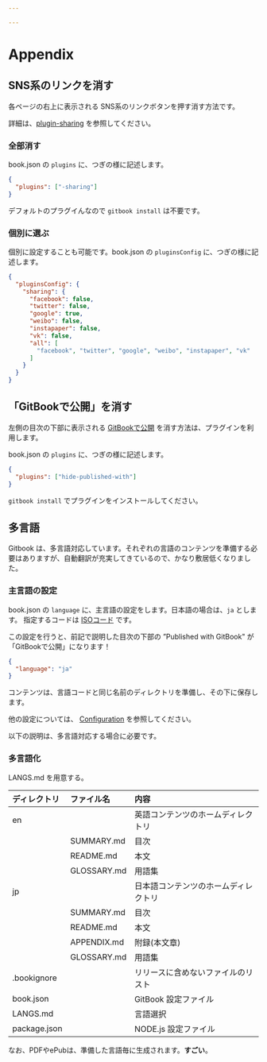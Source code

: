 ```yaml
---

---
```

# Appendix

## SNS系のリンクを消す
各ページの右上に表示される SNS系のリンクボタンを押す消す方法です。

詳細は、[plugin-sharing](https://github.com/GitbookIO/plugin-sharing) を参照してください。

### 全部消す
book.json の `plugins` に、つぎの様に記述します。

```json
{
  "plugins": ["-sharing"]
}
```

デフォルトのプラグイんなので `gitbook install` は不要です。

### 個別に選ぶ
個別に設定することも可能です。book.json の `pluginsConfig` に、つぎの様に記述します。

```json
{
  "pluginsConfig": {
    "sharing": {
      "facebook": false,
      "twitter": false,
      "google": true,
      "weibo": false,
      "instapaper": false,
      "vk": false,
      "all": [
        "facebook", "twitter", "google", "weibo", "instapaper", "vk"
      ]
    }
  }
}
```

## 「GitBookで公開」を消す
左側の目次の下部に表示される [GitBookで公開](https://www.gitbook.com/) を消す方法は、プラグインを利用します。

book.json の `plugins` に、つぎの様に記述します。

```json
{
  "plugins": ["hide-published-with"]
}
```

`gitbook install` でプラグインをインストールしてください。

## 多言語
Gitbook は、多言語対応しています。それぞれの言語のコンテンツを準備する必要はありますが、自動翻訳が充実してきているので、かなり敷居低くなりました。

### 主言語の設定
book.json の `language` に、主言語の設定をします。日本語の場合は、`ja` とします。
指定するコードは [ISOコード](https://en.wikipedia.org/wiki/List_of_ISO_639-1_codes) です。

この設定を行うと、前記で説明した目次の下部の ”Published with GitBook" が 「GitBookで公開」になります！

```json
{
  "language": "ja"
}
```

コンテンツは、言語コードと同じ名前のディレクトリを準備し、その下に保存します。

他の設定については、
[Configuration](https://toolchain.gitbook.com/config.html)
を参照してください。

以下の説明は、多言語対応する場合に必要です。
### 多言語化
LANGS.md を用意する。

| ディレクトリ | ファイル名 | 内容 |
|:-- |:-- |:-- |
| en | | 英語コンテンツのホームディレクトリ |
| | SUMMARY.md | 目次 |
| | README.md | 本文 |
| | GLOSSARY.md | 用語集 |
| jp | | 日本語コンテンツのホームディレクトリ |
|  | SUMMARY.md | 目次 |
|  | README.md | 本文 |
|  | APPENDIX.md | 附録(本文章) |
|  | GLOSSARY.md | 用語集 |
| .bookignore | | リリースに含めないファイルのリスト |
| book.json | | GitBook 設定ファイル |
| LANGS.md | | 言語選択 |
| package.json | | NODE.js 設定ファイル |

なお、PDFやePubは、準備した言語毎に生成されます。**すごい**。
